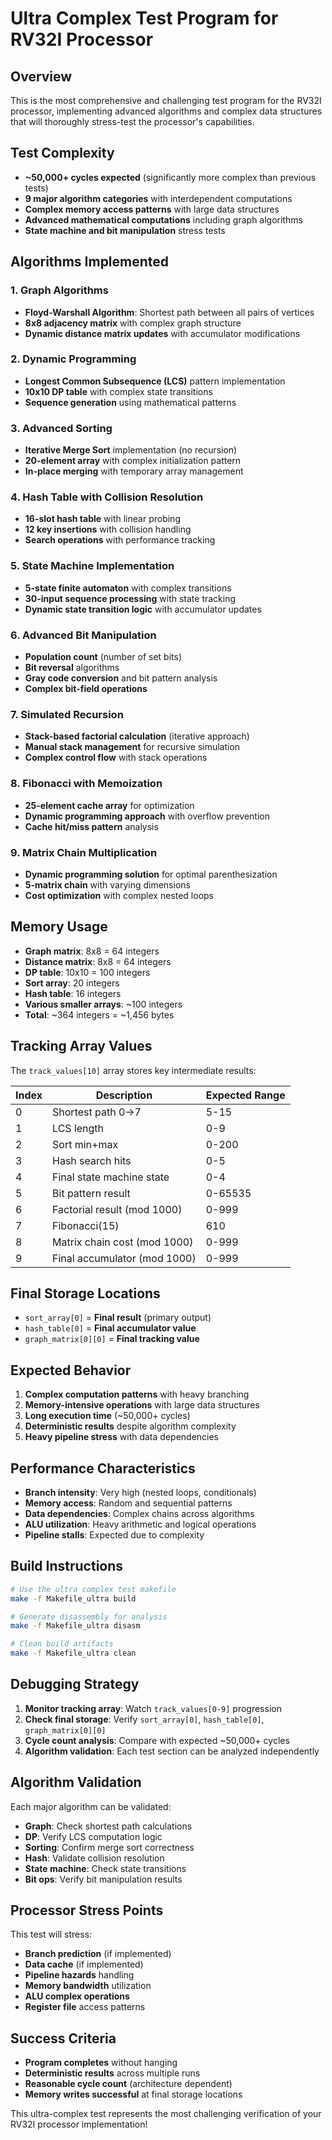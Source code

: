 # Ultra Complex Test Program for RV32I Processor

## Overview
This is the most comprehensive and challenging test program for the RV32I processor, implementing advanced algorithms and complex data structures that will thoroughly stress-test the processor's capabilities.

## Test Complexity
- **~50,000+ cycles expected** (significantly more complex than previous tests)
- **9 major algorithm categories** with interdependent computations
- **Complex memory access patterns** with large data structures
- **Advanced mathematical computations** including graph algorithms
- **State machine and bit manipulation** stress tests

## Algorithms Implemented

### 1. Graph Algorithms
- **Floyd-Warshall Algorithm**: Shortest path between all pairs of vertices
- **8x8 adjacency matrix** with complex graph structure
- **Dynamic distance matrix updates** with accumulator modifications

### 2. Dynamic Programming
- **Longest Common Subsequence (LCS)** pattern implementation
- **10x10 DP table** with complex state transitions
- **Sequence generation** using mathematical patterns

### 3. Advanced Sorting
- **Iterative Merge Sort** implementation (no recursion)
- **20-element array** with complex initialization pattern
- **In-place merging** with temporary array management

### 4. Hash Table with Collision Resolution
- **16-slot hash table** with linear probing
- **12 key insertions** with collision handling
- **Search operations** with performance tracking

### 5. State Machine Implementation
- **5-state finite automaton** with complex transitions
- **30-input sequence processing** with state tracking
- **Dynamic state transition logic** with accumulator updates

### 6. Advanced Bit Manipulation
- **Population count** (number of set bits)
- **Bit reversal** algorithms
- **Gray code conversion** and bit pattern analysis
- **Complex bit-field operations**

### 7. Simulated Recursion
- **Stack-based factorial calculation** (iterative approach)
- **Manual stack management** for recursive simulation
- **Complex control flow** with stack operations

### 8. Fibonacci with Memoization
- **25-element cache array** for optimization
- **Dynamic programming approach** with overflow prevention
- **Cache hit/miss pattern** analysis

### 9. Matrix Chain Multiplication
- **Dynamic programming solution** for optimal parenthesization
- **5-matrix chain** with varying dimensions
- **Cost optimization** with complex nested loops

## Memory Usage
- **Graph matrix**: 8x8 = 64 integers
- **Distance matrix**: 8x8 = 64 integers  
- **DP table**: 10x10 = 100 integers
- **Sort array**: 20 integers
- **Hash table**: 16 integers
- **Various smaller arrays**: ~100 integers
- **Total**: ~364 integers = ~1,456 bytes

## Tracking Array Values
The `track_values[10]` array stores key intermediate results:

| Index | Description | Expected Range |
|-------|-------------|----------------|
| 0 | Shortest path 0→7 | 5-15 |
| 1 | LCS length | 0-9 |
| 2 | Sort min+max | 0-200 |
| 3 | Hash search hits | 0-5 |
| 4 | Final state machine state | 0-4 |
| 5 | Bit pattern result | 0-65535 |
| 6 | Factorial result (mod 1000) | 0-999 |
| 7 | Fibonacci(15) | 610 |
| 8 | Matrix chain cost (mod 1000) | 0-999 |
| 9 | Final accumulator (mod 1000) | 0-999 |

## Final Storage Locations
- `sort_array[0]` = **Final result** (primary output)
- `hash_table[0]` = **Final accumulator value**
- `graph_matrix[0][0]` = **Final tracking value**

## Expected Behavior
1. **Complex computation patterns** with heavy branching
2. **Memory-intensive operations** with large data structures
3. **Long execution time** (~50,000+ cycles)
4. **Deterministic results** despite algorithm complexity
5. **Heavy pipeline stress** with data dependencies

## Performance Characteristics
- **Branch intensity**: Very high (nested loops, conditionals)
- **Memory access**: Random and sequential patterns
- **Data dependencies**: Complex chains across algorithms
- **ALU utilization**: Heavy arithmetic and logical operations
- **Pipeline stalls**: Expected due to complexity

## Build Instructions
```bash
# Use the ultra complex test makefile
make -f Makefile_ultra build

# Generate disassembly for analysis
make -f Makefile_ultra disasm

# Clean build artifacts
make -f Makefile_ultra clean
```

## Debugging Strategy
1. **Monitor tracking array**: Watch `track_values[0-9]` progression
2. **Check final storage**: Verify `sort_array[0]`, `hash_table[0]`, `graph_matrix[0][0]`
3. **Cycle count analysis**: Compare with expected ~50,000+ cycles
4. **Algorithm validation**: Each test section can be analyzed independently

## Algorithm Validation
Each major algorithm can be validated:
- **Graph**: Check shortest path calculations
- **DP**: Verify LCS computation logic
- **Sorting**: Confirm merge sort correctness
- **Hash**: Validate collision resolution
- **State machine**: Check state transitions
- **Bit ops**: Verify bit manipulation results

## Processor Stress Points
This test will stress:
- **Branch prediction** (if implemented)
- **Data cache** (if implemented) 
- **Pipeline hazards** handling
- **Memory bandwidth** utilization
- **ALU complex operations**
- **Register file** access patterns

## Success Criteria
- **Program completes** without hanging
- **Deterministic results** across multiple runs
- **Reasonable cycle count** (architecture dependent)
- **Memory writes successful** at final storage locations

This ultra-complex test represents the most challenging verification of your RV32I processor implementation!
